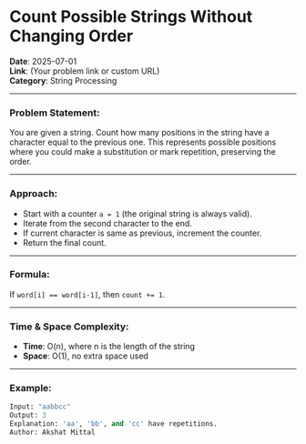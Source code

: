 # Count Possible Strings Without Changing Order
**Date**: 2025-07-01  
**Link**: (Your problem link or custom URL)  
**Category**: String Processing

---

### Problem Statement:
You are given a string. Count how many positions in the string have a character equal to the previous one. This represents possible positions where you could make a substitution or mark repetition, preserving the order.

---

### Approach:
- Start with a counter `a = 1` (the original string is always valid).
- Iterate from the second character to the end.
- If current character is same as previous, increment the counter.
- Return the final count.

---

### Formula:
If `word[i] == word[i-1]`, then `count += 1`.

---

### Time & Space Complexity:
- **Time**: O(n), where n is the length of the string
- **Space**: O(1), no extra space used

---

### Example:
```python
Input: "aabbcc"
Output: 3
Explanation: 'aa', 'bb', and 'cc' have repetitions.
Author: Akshat Mittal
